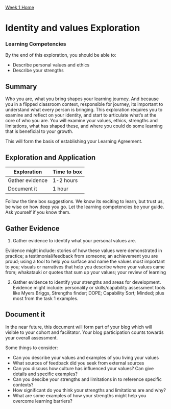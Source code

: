 [Week 1 Home](../)

# Identity and values Exploration 

### Learning Competencies
By the end of this exploration, you should be able to:
- Describe personal values and ethics 
- Describe your strengths 
 

## Summary
Who you are, what you bring shapes your learning journey. And because you in a flipped classroom context, responsible for journey, its important to understand what every person is bringing. This exploration requires you to examine and reflect on your identity, and start to articulate what’s at the core of who you are. You will examine your values, ethics, strengths and limitations, what has shaped these, and where you could do some learning that is beneficial to your growth. 

This will form the basis of establishing your Learning Agreement. 


## Exploration and Application

Exploration | Time to box |
------------|----------|
Gather evidence | 1-2 hours
Document it  | 1 hour |


Follow the time box suggestions. We know its exciting to learn, but trust us, be wise on how deep you go. Let the learning competencies be your guide. Ask yourself if you know them.


## Gather Evidence 
1. Gather evidence to identify what your personal values are.

Evidence might include: stories of how these values were demonstrated in practice; a testimonial/feedback from someone; an achievement you are proud; using a tool to help you surface and name the values most important to you; visuals or narratives that help you describe where your values came from; whakatauki or quotes that sum up your values; your review of learning

2. Gather evidence to identify your strengths and areas for development.
Evidence might include: personality or skills/capability assessment tools like Myers Briggs, Strengths finder; DOPE; Capability Sort; Minded; plus most from the task 1 examples.


## Document it 
In the near future, this document will form part of your blog which will visible to your cohort and facilitator. Your blog participation counts towards your overall assessment.  

Some things to consider:  
- Can you describe your values and examples of you living your values 
- What sources of feedback did you seek from external sources
- Can you discuss how culture has influenced your values? Can give details and specific examples?  
- Can you descibe your strengths and limitations in to reference specific contexts?  
- How significant do you think your strengths and limitations are and why?  
- What are some examples of how your strengths might help you overcome learning barriers?   
